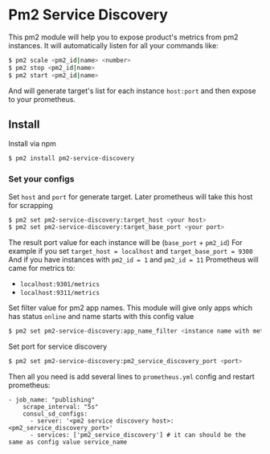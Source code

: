 # Pm2 Service Discovery

This pm2 module will help you to expose product's metrics from pm2 instances.
It will automatically listen for all your commands like:
```bash
$ pm2 scale <pm2_id|name> <number>
$ pm2 stop <pm2_id|name>
$ pm2 start <pm2_id|name>
```
And will generate target's list for each instance `host:port`
and then expose to your prometheus.

## Install
Install via npm
```bash
$ pm2 install pm2-service-discovery
```

### Set your configs

Set `host` and `port` for generate target. Later prometheus will take this host for scrapping 
```bash
$ pm2 set pm2-service-discovery:target_host <your host>
$ pm2 set pm2-service-discovery:target_base_port <your port>
```
The result port value for each instance will be (`base_port` + `pm2_id`)
For example if you set `target_host = localhost` and `target_base_port = 9300`
And if you have instances with `pm2_id = 1` and `pm2_id = 11` Prometheus will came for metrics to:
* `localhost:9301/metrics`
* `localhost:9311/metrics`

Set filter value for pm2 app names.
This module will give only apps which has status `online` and name starts with this config value 
```bash
$ pm2 set pm2-service-discovery:app_name_filter <instance name with metrics>
```

Set port for service discovery
```bash
$ pm2 set pm2-service-discovery:pm2_service_discovery_port <port>
```

Then all you need is add several lines to `prometheus.yml` config and restart prometheus:
```text
- job_name: "publishing"
    scrape_interval: "5s"
    consul_sd_configs:
      - server: '<pm2 service discovery host>:<pm2_service_discovery_port>'
      - services: ['pm2_service_discovery'] # it can should be the same as config value service_name
```
